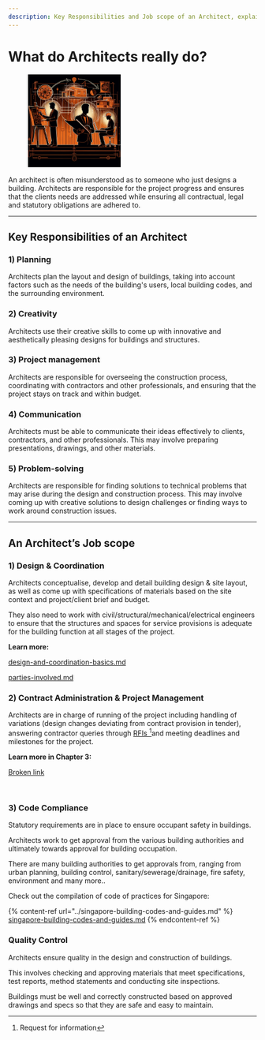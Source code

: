 ```yaml
---
description: Key Responsibilities and Job scope of an Architect, explained.
---
```


# What do Architects really do?

<div align="left"><figure><img src="../.gitbook/assets/Architect jobscope.png" alt="" width="188"><figcaption></figcaption></figure></div>

An architect is often misunderstood as to someone who just designs a building.  Architects are responsible for the project progress and ensures that the clients needs are addressed while ensuring all contractual, legal and statutory obligations are adhered to.

***

## K**ey Responsibilities of an Architect**

### **1) Planning**

Architects plan the layout and design of buildings, taking into account factors such as the needs of the building's users, local building codes, and the surrounding environment.

### **2) Creativity**

Architects use their creative skills to come up with innovative and aesthetically pleasing designs for buildings and structures.

### **3) Project management**

Architects are responsible for overseeing the construction process, coordinating with contractors and other professionals, and ensuring that the project stays on track and within budget.

### **4) Communication**

Architects must be able to communicate their ideas effectively to clients, contractors, and other professionals. This may involve preparing presentations, drawings, and other materials.

### 5) **Problem-solving**

Architects are responsible for finding solutions to technical problems that may arise during the design and construction process. This may involve coming up with creative solutions to design challenges or finding ways to work around construction issues.

***

## **An Architect’s Job scope**⠀⠀

### **1) Design & Coordination**

Architects conceptualise, develop and detail building design & site layout, as well as come up with specifications of materials based on the site context and project/client brief and budget.

They also need to work with civil/structural/mechanical/electrical engineers to ensure that the structures and spaces for service provisions is adequate for the building function at all stages of the project.⠀

**Learn more:**

[design-and-coordination-basics.md](design-and-coordination-basics.md "mention")⠀⠀⠀⠀⠀⠀⠀⠀

[parties-involved.md](parties-involved.md "mention")

###

### **2) Contract Administration & Project Management**

Architects are in charge of running of the project including handling of variations (design changes deviating from contract provision in tender), answering contractor queries through [RFIs ](#user-content-fn-1)[^1]and meeting deadlines and milestones for the project.⠀⠀⠀⠀⠀⠀⠀⠀⠀

**Learn more in Chapter 3:**

[Broken link](broken-reference "mention")

⠀⠀⠀⠀⠀⠀⠀⠀⠀

### **3) Code Compliance**

Statutory requirements are in place to ensure occupant safety in buildings.

Architects work to get approval from the various building authorities and ultimately towards approval for building occupation.

There are many building authorities to get approvals from, ranging from urban planning, building control, sanitary/sewerage/drainage, fire safety, environment and many more..

Check out the compilation of code of practices for Singapore:

{% content-ref url="../singapore-building-codes-and-guides.md" %}
[singapore-building-codes-and-guides.md](../singapore-building-codes-and-guides.md)
{% endcontent-ref %}

### **Quality Control**

Architects ensure quality in the design and construction of buildings.

This involves checking and approving materials that meet specifications, test reports, method statements and conducting site inspections.

Buildings must be well and correctly constructed based on approved drawings and specs so that they are safe and easy to maintain.

[^1]: Request for information
